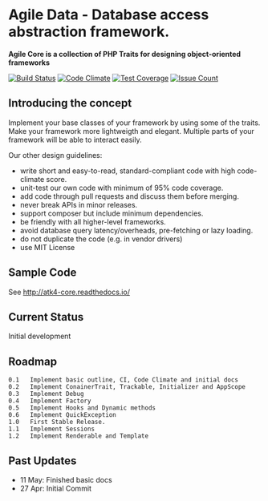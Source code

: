 # Agile Data - Database access abstraction framework.

**Agile Core is a collection of PHP Traits for designing object-oriented frameworks**

[![Build Status](https://travis-ci.org/core/data.png?branch=develop)](https://travis-ci.org/core/data)
[![Code Climate](https://codeclimate.com/github/core/data/badges/gpa.svg)](https://codeclimate.com/github/core/data)
[![Test Coverage](https://codeclimate.com/github/core/data/badges/coverage.svg)](https://codeclimate.com/github/core/data/coverage)
[![Issue Count](https://codeclimate.com/github/core/data/badges/issue_count.svg)](https://codeclimate.com/github/core/data)


## Introducing the concept

Implement your base classes of your framework by using some of the traits. Make your framework more lightweigth and elegant. Multiple parts of your framework will be able to interact easily.

Our other design guidelines:

 - write short and easy-to-read, standard-compliant code with high code-climate score.
 - unit-test our own code with minimum of 95% code coverage.
 - add code through pull requests and discuss them before merging.
 - never break APIs in minor releases.
 - support composer but include minimum dependencies.
 - be friendly with all higher-level frameworks.
 - avoid database query latency/overheads, pre-fetching or lazy loading.
 - do not duplicate the code (e.g. in vendor drivers)
 - use MIT License
 
## Sample Code

See http://atk4-core.readthedocs.io/


## Current Status

Initial development

## Roadmap

```
0.1   Implement basic outline, CI, Code Climate and initial docs
0.2   Implement ConainerTrait, Trackable, Initializer and AppScope
0.3   Implement Debug
0.4   Implement Factory
0.5   Implement Hooks and Dynamic methods
0.6   Implement QuickException
1.0   First Stable Release.
1.1   Implement Sessions
1.2   Implement Renderable and Template
```

## Past Updates

* 11 May: Finished basic docs
* 27 Apr: Initial Commit

